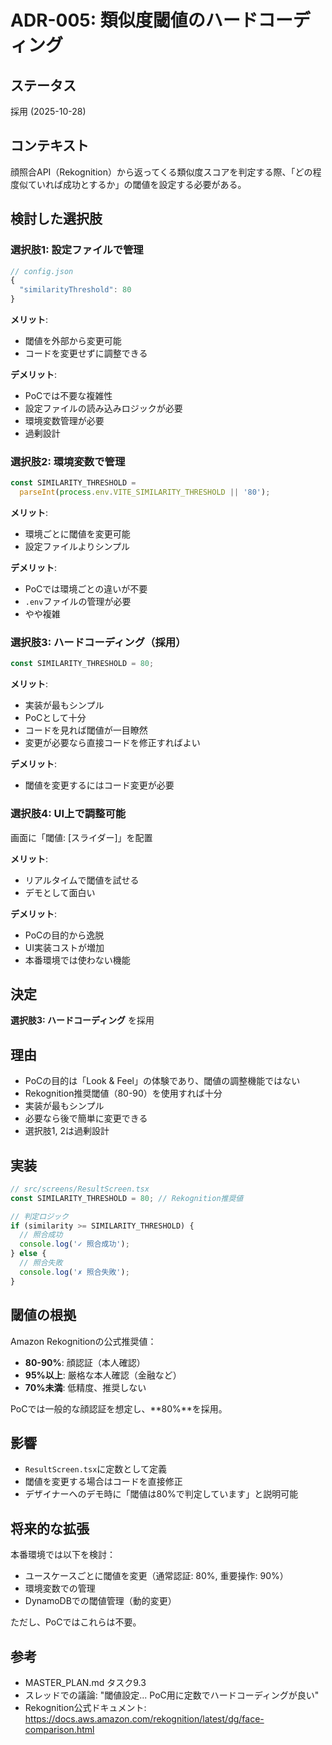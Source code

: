 # ADR-005: 類似度閾値のハードコーディング

## ステータス
採用 (2025-10-28)

## コンテキスト
顔照合API（Rekognition）から返ってくる類似度スコアを判定する際、「どの程度似ていれば成功とするか」の閾値を設定する必要がある。

## 検討した選択肢

### 選択肢1: 設定ファイルで管理
```typescript
// config.json
{
  "similarityThreshold": 80
}
```

**メリット**: 
- 閾値を外部から変更可能
- コードを変更せずに調整できる

**デメリット**: 
- PoCでは不要な複雑性
- 設定ファイルの読み込みロジックが必要
- 環境変数管理が必要
- 過剰設計

### 選択肢2: 環境変数で管理
```typescript
const SIMILARITY_THRESHOLD = 
  parseInt(process.env.VITE_SIMILARITY_THRESHOLD || '80');
```

**メリット**: 
- 環境ごとに閾値を変更可能
- 設定ファイルよりシンプル

**デメリット**: 
- PoCでは環境ごとの違いが不要
- `.env`ファイルの管理が必要
- やや複雑

### 選択肢3: ハードコーディング（採用）
```typescript
const SIMILARITY_THRESHOLD = 80;
```

**メリット**:
- 実装が最もシンプル
- PoCとして十分
- コードを見れば閾値が一目瞭然
- 変更が必要なら直接コードを修正すればよい

**デメリット**: 
- 閾値を変更するにはコード変更が必要

### 選択肢4: UI上で調整可能
画面に「閾値: [スライダー]」を配置

**メリット**: 
- リアルタイムで閾値を試せる
- デモとして面白い

**デメリット**: 
- PoCの目的から逸脱
- UI実装コストが増加
- 本番環境では使わない機能

## 決定
**選択肢3: ハードコーディング** を採用

## 理由
- PoCの目的は「Look & Feel」の体験であり、閾値の調整機能ではない
- Rekognition推奨閾値（80-90）を使用すれば十分
- 実装が最もシンプル
- 必要なら後で簡単に変更できる
- 選択肢1, 2は過剰設計

## 実装
```typescript
// src/screens/ResultScreen.tsx
const SIMILARITY_THRESHOLD = 80; // Rekognition推奨値

// 判定ロジック
if (similarity >= SIMILARITY_THRESHOLD) {
  // 照合成功
  console.log('✓ 照合成功');
} else {
  // 照合失敗
  console.log('✗ 照合失敗');
}
```

## 閾値の根拠
Amazon Rekognitionの公式推奨値：
- **80-90%**: 顔認証（本人確認）
- **95%以上**: 厳格な本人確認（金融など）
- **70%未満**: 低精度、推奨しない

PoCでは一般的な顔認証を想定し、**80%**を採用。

## 影響
- `ResultScreen.tsx`に定数として定義
- 閾値を変更する場合はコードを直接修正
- デザイナーへのデモ時に「閾値は80%で判定しています」と説明可能

## 将来的な拡張
本番環境では以下を検討：
- ユースケースごとに閾値を変更（通常認証: 80%, 重要操作: 90%）
- 環境変数での管理
- DynamoDBでの閾値管理（動的変更）

ただし、PoCではこれらは不要。

## 参考
- MASTER_PLAN.md タスク9.3
- スレッドでの議論: "閾値設定... PoC用に定数でハードコーディングが良い"
- Rekognition公式ドキュメント: https://docs.aws.amazon.com/rekognition/latest/dg/face-comparison.html

